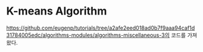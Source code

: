 # K-means Algorithm

https://github.com/eugenp/tutorials/tree/a2afe2eed018ad0b7f9aaa94caf1d31784005edc/algorithms-modules/algorithms-miscellaneous-3의 코드를 가져왔다.